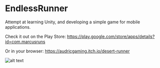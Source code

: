 # EndlessRunner

Attempt at learning Unity, and developing a simple game for mobile applications. 

Check it out on the Play Store: https://play.google.com/store/apps/details?id=com.marcusruns 

Or in your browser: https://audricgaming.itch.io/desert-runner

![alt text](https://lh3.googleusercontent.com/QXhMjXHgmjL8DmRqS7IXdMH2YLbFIPByWtg-btAZIUo6w_Df2b5EjEBLwubkq1cDAmA=w1440-h620-rw "Preview")


